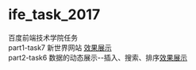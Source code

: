 # ife_task_2017
百度前端技术学院任务<br>
part1-task7 新世界网站  [效果展示](http://htmlpreview.github.io/?https://github.com/sdc2016/ife_task_2017/blob/master/part1/task07/task07.html)<br>
part2-task6 数据的动态展示--插入、搜索、排序[效果展示](http://htmlpreview.github.io/?https://github.com/sdc2016/ife_task_2017/blob/master/part2/task06.html)